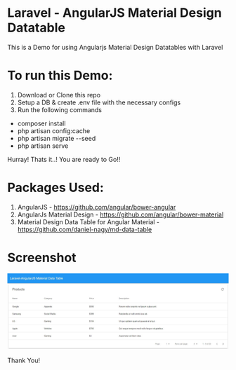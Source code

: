 # Laravel - AngularJS Material Design Datatable
This is a Demo for using Angularjs Material Design Datatables with Laravel

# To run this Demo:
1. Download or Clone this repo
2. Setup a DB & create .env file with the necessary configs
3. Run the following commands
  * composer install
  * php artisan config:cache
  * php artisan migrate --seed
  * php artisan serve
 
 Hurray! Thats it..! You are ready to Go!!

# Packages Used:
1. AngularJS - https://github.com/angular/bower-angular
2. AngularJs Material Design - https://github.com/angular/bower-material
3. Material Design Data Table for Angular Material - https://github.com/daniel-nagy/md-data-table

# Screenshot
![alt text](https://github.com/rajithsam/laraDatatable/blob/master/MaterialDataTable.JPG)

Thank You! 